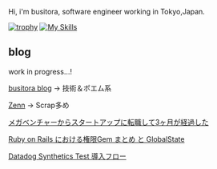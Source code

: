Hi, i'm busitora, software engineer working in Tokyo,Japan. <br>

<!-- ![busitora's github stats](https://github-readme-stats.vercel.app/api?username=busitora&count_private=true&show_icons=true&theme=radical&count_private=true&include_orgs=true)
![Top Langs](https://github-readme-stats.vercel.app/api/top-langs/?username=busitora&theme=radical) -->
[![trophy](https://github-profile-trophy.vercel.app/?username=busitora&column=9)](https://github.com/busitora/github-profile-trophy)
[![My Skills](https://skillicons.dev/icons?i=html,css,js,ts,ruby,rails,graphql,react,vue,docker,mysql,postgresql,redis,github,figma)](https://skillicons.dev)

## blog

work in progress...!

[busitora blog](https://busitora.blog/) → 技術＆ポエム系

[Zenn](https://zenn.dev/busitora) → Scrap多め

[メガベンチャーからスタートアップに転職して3ヶ月が経過した](https://zenn.dev/overflow_offers/articles/20220721-three-months-have-passed#fn-acd0-4)

[Ruby on Rails における権限Gem まとめ と GlobalState](https://zenn.dev/overflow_offers/articles/20221003-authority_ruby_gem)

[Datadog Synthetics Test 導入フロー](https://zenn.dev/overflow_offers/articles/20220822-datadog-synthetics-test-introduction)
